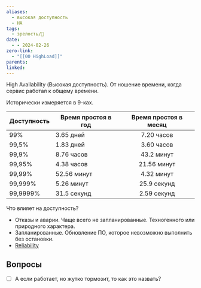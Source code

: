 ```yaml
---
aliases:
  - высокая доступность
  - HA
tags:
  - зрелость/🌱
date:
  - - 2024-02-26
zero-link:
  - "[[00 HighLoad]]"
parents: 
linked:
---
```

High Availability (Высокая доступность). От ношение времени, когда сервис работал к общему времени. 

Исторически измеряется в 9-ках.

| Доступность | Время простоя в год | Время простоя в месяц |
| ----------- | ------------------- | :-------------------: |
| 99%         | 3.65 дней           |      7.20 часов       |
| 99,5%       | 1.83 дней           |      3.60 часов       |
| 99,9%       | 8.76 часов          |      43.2 минут       |
| 99,95%      | 4.38 часов          |      21.56 минут      |
| 99,99%      | 52.56 минут         |      4.32 минут       |
| 99,999%     | 5.26 минут          |      25.9 секунд      |
| 99,9999%    | 31.5 секунд         |      2.59 секунд      |

Что влияет на доступность?
- Отказы и аварии. Чаще всего не запланированные. Техногенного или природного характера.
- Запланированные. Обновление ПО, которое невозможно выполнить без остановки.
- [Reliability](Reliability.md)
## Вопросы
- [ ] А если работает, но жутко тормозит, то как это назвать?

